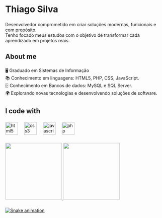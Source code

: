 <h1 align="left">Thiago Silva</h1>

###

<p align="left">Desenvolvedor comprometido em criar soluções modernas, funcionais e com propósito.<br>Tenho focado meus estudos com o objetivo de transformar cada aprendizado em projetos reais.</p>

###

<h2 align="left">About me</h2>

###

<p align="left">🖥️ Graduado em Sistemas de Informação<br>📚 Conhecimento em linguagens: HTML5, PHP, CSS, JavaScript.<br>🗄️ Conhecimento em Bancos de dados: MySQL e SQL Server.<br>🌍 Explorando novas tecnologias e desenvolvendo soluções de software.</p>

###

<h2 align="left">I code with</h2>

###

<div align="left">
  <img src="https://cdn.jsdelivr.net/gh/devicons/devicon/icons/html5/html5-original.svg" height="40" alt="html5 logo"  />
  <img width="12" />
  <img src="https://cdn.jsdelivr.net/gh/devicons/devicon/icons/css3/css3-original.svg" height="40" alt="css3 logo"  />
  <img width="12" />
  <img src="https://cdn.jsdelivr.net/gh/devicons/devicon/icons/javascript/javascript-original.svg" height="40" alt="javascript logo"  />
  <img width="12" />
  <img src="https://cdn.jsdelivr.net/gh/devicons/devicon/icons/php/php-original.svg" height="40" alt="php logo"  />
</div>

###
<div>
<a href="https://github.com/seu-usuário-aqui">
<img loading="lazy" height="180em" src="https://github-readme-stats.vercel.app/api/top-langs/?username=Thiagosilvajesus&layout=compact&langs_count=7&theme=dracula"/>
<img loading="lazy" height="180em" src="https://github-readme-stats.vercel.app/api?username=Thiagosilvajesus&show_icons=true&theme=dracula&include_all_commits=true&count_private=true"/>
</div>

###
![Snake animation](https://github.com/seu-usuário-aqui/Thiagosilvajesus/blob/output/github-contribution-grid-snake.svg)
